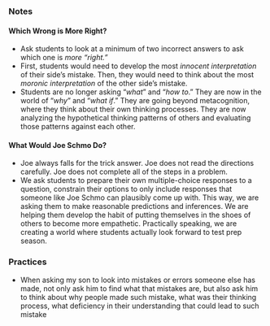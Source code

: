 
### Notes

#### Which Wrong is More Right?

* Ask students to look at a minimum of two incorrect answers to ask which one is *more “right.”*
* First, students would need to develop the most *innocent interpretation* of their side’s mistake. Then, they would need to think about the most *moronic interpretation* of the other side’s mistake.
* Students are no longer asking “*what*” and “*how to*.” They are now in the world of “*why*” and “*what if*.” They are going beyond metacognition, where they think about their own thinking processes. They are now analyzing the hypothetical thinking patterns of others and evaluating those patterns against each other.

#### What Would Joe Schmo Do?

* Joe always falls for the trick answer. Joe does not read the directions carefully. Joe does not complete all of the steps in a problem.
* We ask students to prepare their own multiple-choice responses to a question, constrain their options to only include responses that someone like Joe Schmo can plausibly come up with. This way, we are asking them to make reasonable predictions and inferences. We are helping them develop the habit of putting themselves in the shoes of others to become more empathetic. Practically speaking, we are creating a world where students actually look forward to test prep season.

### Practices

* When asking my son to look into  mistakes or errors someone else has made, not only ask him to find what that mistakes are, but also ask him to think about why people made such mistake, what was their thinking process, what deficiency in their understanding that could lead to such mistake

